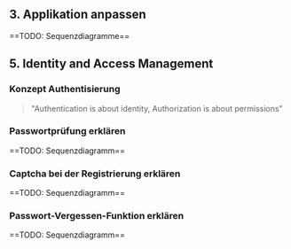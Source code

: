 ## 3. Applikation anpassen
==TODO: Sequenzdiagramme==
## 5. Identity and Access Management
### Konzept Authentisierung
> "Authentication is about identity, Authorization is about permissions"
### Passwortprüfung erklären
==TODO: Sequenzdiagramm==
### Captcha bei der Registrierung erklären
==TODO: Sequenzdiagramm==
### Passwort-Vergessen-Funktion erklären
==TODO: Sequenzdiagramm==
